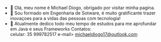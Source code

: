 - 👋 Olá, meu nome é Michael Diogo, obrigado por visitar minha pagina. 
- 👀 Sou formado em Engenharia de Sotware, é muito gratificante trazer inovaçoes para a vidas das pessoas com tecnologia! 
- 🌱 Atualmente dedico todo meu tempo de estudos para me aprofundar em Java e seus Frameworks 
Contatos:  
celular: 35 999782517 
e-mail> michaeldiogo17@outlook.com

